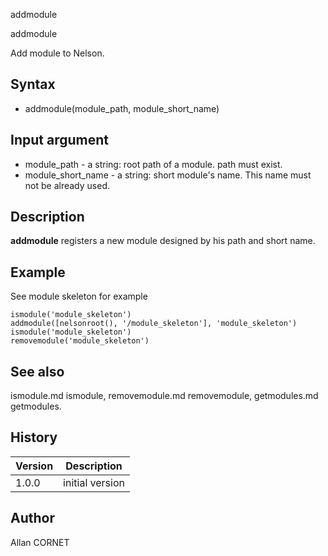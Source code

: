 



addmodule


addmodule

Add module to Nelson.

## Syntax

- addmodule(module_path, module_short_name)

## Input argument

 - module_path - a string: root path of a module. path must exist.
 - module_short_name - a string: short module's name. This name must not be already used.

## Description


  <p><b>addmodule</b> registers a new module designed by his path and short name.</p>


## Example

See module skeleton for example
```Nelson
ismodule('module_skeleton')
addmodule([nelsonroot(), '/module_skeleton'], 'module_skeleton')
ismodule('module_skeleton')
removemodule('module_skeleton')
```

## See also

ismodule.md ismodule, removemodule.md removemodule, getmodules.md getmodules.
## History

|Version|Description|
|------|------|
|1.0.0|initial version|


## Author

Allan CORNET



